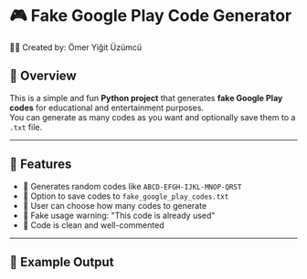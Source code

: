 # 🎮 Fake Google Play Code Generator  
🧑‍💻 Created by: Ömer Yiğit Üzümcü

## 📌 Overview

This is a simple and fun **Python project** that generates **fake Google Play codes** for educational and entertainment purposes.  
You can generate as many codes as you want and optionally save them to a `.txt` file.

---

## 🚀 Features

- 🎲 Generates random codes like `ABCD-EFGH-IJKL-MNOP-QRST`
- 💾 Option to save codes to `fake_google_play_codes.txt`
- 🔢 User can choose how many codes to generate
- 🛑 Fake usage warning: "This code is already used"
- 📘 Code is clean and well-commented

---

## 📸 Example Output
